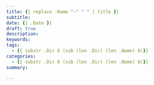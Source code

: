 ```yaml
---
title: {{ replace .Name "-" " " | title }}
subtitle:
date: {{ .Date }}
draft: true
description:
keywords:
tags:
  - {{ substr .Dir 6 (sub (len .Dir) (len .Name) 8)}}
categories:
  - {{ substr .Dir 6 (sub (len .Dir) (len .Name) 8)}}
summary:

---
```



<!--more-->
